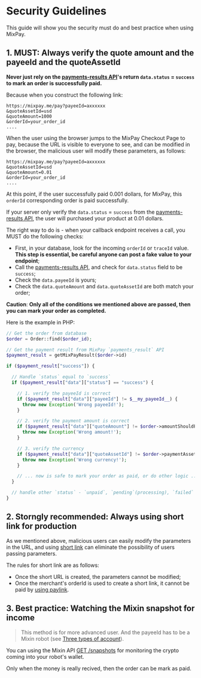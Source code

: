 # Security Guidelines

This guide will show you the security must do and best practice when using MixPay.


## 1. MUST: Always verify the quote amount and the payeeId and the quoteAssetId


**Never just rely on the [payments-results API](/api/payments/payments-results)'s return `data.status` = `success` to mark an order is successfully paid.**

Because when you construct the following link:

```shell
https://mixpay.me/pay?payeeId=axxxxxx
&quoteAssetId=usd
&quoteAmount=1000
&orderId=your_order_id
....
```

When the user using the browser jumps to the MixPay Checkout Page to pay, because the URL is visible to everyone to see, and can be modified in the browser, the malicious user will modify these parameters, as follows:

```shell
https://mixpay.me/pay?payeeId=axxxxxx
&quoteAssetId=usd
&quoteAmount=0.01
&orderId=your_order_id
....
```


At this point, if the user successfully paid 0.001 dollars, for MixPay, this `orderId` corresponding order is paid successfully. 

If your server only verify the `data.status` = `success` from the [payments-results API](/api/payments/payments-results), the user will purchased your product at 0.01 dollars.


The right way to do is - when your callback endpoint receives a call, you MUST do the following checks:

- First, in your database, look for the incoming `orderId` or `traceId` value. **This step is essential, be careful anyone can post a fake value to your endpoint**;
- Call the [payments-results API](/api/payments/payments-results), and check for `data.status` field to be `success`;
- Check the `data.payeeId` is yours;
- Check the `data.quoteAmount` and `data.quoteAssetId` are both match your order;

**Caution**: **Only all of the conditions we mentioned above are passed, then you can mark your order as completed.**

Here is the example in PHP:

```php
// Get the order from database
$order = Order::find($order_id);

// Get the payment result from MixPay `payments_result` API
$payment_result = getMixPayResult($order->id)

if ($payment_result["success"]) {

  // Handle `status` equal to `success`
  if ($payment_result["data"]["status"] == "success") {

    // 1. verify the payeeId is correct
    if ($payment_result["data"]["payeeId"] != $__my_payeeId__) {
      throw new Exception('Wrong payeeId!');
    }

    // 2. verify the payment amount is correct
    if ($payment_result["data"]["quoteAmount"] != $order->amountShouldPay) {
      throw new Exception('Wrong amount!');
    }

    // 3. verify the currency
    if ($payment_result["data"]["quoteAssetId"] != $order->paymentAssetId) {
      throw new Exception('Wrong currency!');
    }

    // ... now is safe to mark your order as paid, or do other logic ...
  }

  // handle other `status` - `unpaid`, `pending`(processing), `failed`
}
```

##  2. Storngly recommended: Always using short link for production


As we mentioned above, malicious users can easily modify the parameters in the URL, and using [short link](/api/payments/one-time-payment) can eliminate the possibility of users passing parameters.

The rules for short link are as follows:

- Once the short URL is created, the parameters cannot be modified;
- Once the merchant's orderId is used to create a short link, it cannot be paid by [using paylink](/guides/using-paylink).


## 3. Best practice: Watching the Mixin snapshot for income

> This method is for more advanced user. And the payeeId has to be a Mixin robot (see [Three types of account](/guides/integration-verview#three-types-of-account)). 

You can using the Mixin API [GET /snapshots](https://developers.mixin.one/docs/api/transfer/snapshots) for monitoring the crypto coming into your robot's wallet. 

Only when the money is really recived, then the order can be mark as paid.


